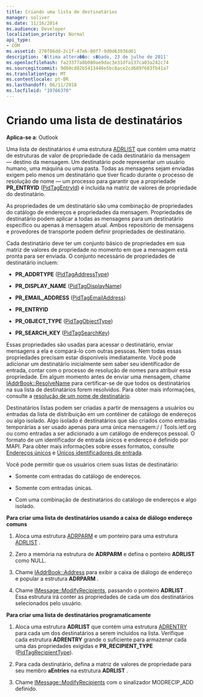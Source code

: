 ```yaml
---
title: Criando uma lista de destinatários
manager: soliver
ms.date: 11/16/2014
ms.audience: Developer
localization_priority: Normal
api_type:
- COM
ms.assetid: 270f86dd-2c1f-47eb-80f7-9d0d63936d61
description: '�ltima altera��o: s�bado, 23 de julho de 2011'
ms.openlocfilehash: fa23377a8b080ae9dac3e31dfa137ca03a242c74
ms.sourcegitcommit: 9d60cd82b5413446e5bc8ace2cd689f683fb41a7
ms.translationtype: MT
ms.contentlocale: pt-BR
ms.lasthandoff: 06/11/2018
ms.locfileid: "19766370"
---
```

# <a name="creating-a-recipient-list"></a>Criando uma lista de destinatários

  
  
**Aplica-se a**: Outlook 
  
Uma lista de destinatários é uma estrutura [ADRLIST](adrlist.md) que contém uma matriz de estruturas de valor de propriedade de cada destinatário da mensagem — destino da mensagem. Um destinatário pode representar um usuário humano, uma máquina ou uma pasta. Todas as mensagens sejam enviadas exigem pelo menos um destinatário que tiver ficado durante o processo de resolução de nome — um processo para garantir que a propriedade **PR_ENTRYID** ([PidTagEntryId](pidtagentryid-canonical-property.md)) é incluída na matriz de valores de propriedade do destinatário. 
  
As propriedades de um destinatário são uma combinação de propriedades do catálogo de endereços e propriedades da mensagem. Propriedades de destinatário podem aplicar a todas as mensagens para um destinatário específico ou apenas à mensagem atual. Ambos repositório de mensagens e provedores de transporte podem definir propriedades de destinatário. 
  
Cada destinatário deve ter um conjunto básico de propriedades em sua matriz de valores de propriedade no momento em que a mensagem está pronta para ser enviada. O conjunto necessário de propriedades de destinatário incluem:
  
- **PR_ADDRTYPE** ([PidTagAddressType](pidtagaddresstype-canonical-property.md)) 
    
- **PR_DISPLAY_NAME** ([PidTagDisplayName](pidtagdisplayname-canonical-property.md)) 
    
- **PR_EMAIL_ADDRESS** ([PidTagEmailAddress](pidtagemailaddress-canonical-property.md)) 
    
- **PR_ENTRYID**
    
- **PR_OBJECT_TYPE** ([PidTagObjectType](pidtagobjecttype-canonical-property.md)) 
    
- **PR_SEARCH_KEY** ([PidTagSearchKey](pidtagsearchkey-canonical-property.md)) 
    
Essas propriedades são usadas para acessar o destinatário, enviar mensagens a ela e compará-lo com outras pessoas. Nem todas essas propriedades precisam estar disponíveis imediatamente. Você pode adicionar um destinatário inicialmente sem saber seu identificador de entrada, contar com o processo de resolução de nomes para atribuir essa propriedade. Em algum momento antes de enviar uma mensagem, chame [IAddrBook::ResolveName](iaddrbook-resolvename.md) para certificar-se de que todos os destinatários na sua lista de destinatários forem resolvidos. Para obter mais informações, consulte a [resolução de um nome de destinatário](resolving-a-recipient-name.md).
  
Destinatários listas podem ser criadas a partir de mensagens a usuários ou entradas da lista de distribuição em um contêiner de catálogo de endereços ou algo isolado. Algo isolado é destinatários que são criados como entradas temporárias a ser usado apenas para uma única mensagem:/ / Tools.ietf.org ou como entradas a ser adicionado a um catálogo de endereços pessoal. O formato de um identificador de entrada únicos e endereço é definido por MAPI. Para obter mais informações sobre esses formatos, consulte [Endereços únicos](one-off-addresses.md) e [Únicos identificadores de entrada](one-off-entry-identifiers.md).
  
Você pode permitir que os usuários criem suas listas de destinatário:
  
- Somente com entradas do catálogo de endereços.
    
- Somente com entradas únicas.
    
- Com uma combinação de destinatários do catálogo de endereços e algo isolado.
    
 **Para criar uma lista de destinatários usando a caixa de diálogo endereço comuns**
  
1. Aloca uma estrutura [ADRPARM](adrparm.md) e um ponteiro para uma estrutura [ADRLIST](adrlist.md) . 
    
2. Zero a memória na estrutura de **ADRPARM** e defina o ponteiro **ADRLIST** como NULL. 
    
3. Chame [IAddrBook::Address](iaddrbook-address.md) para exibir a caixa de diálogo de endereço e popular a estrutura **ADRPARM** . 
    
4. Chame [IMessage::ModifyRecipients](imessage-modifyrecipients.md), passando o ponteiro **ADRLIST** . Essa estrutura irá conter as propriedades de cada um dos destinatários selecionados pelo usuário. 
    
 **Para criar uma lista de destinatários programaticamente**
  
1. Aloca uma estrutura **ADRLIST** que contém uma estrutura [ADRENTRY](adrentry.md) para cada um dos destinatários a serem incluídos na lista. Verifique cada estrutura **ADRENTRY** grande o suficiente para armazenar cada uma das propriedades exigidas e **PR_RECIPIENT_TYPE** ([PidTagRecipientType](pidtagrecipienttype-canonical-property.md)).
    
2. Para cada destinatário, defina a matriz de valores de propriedade para seu membro **aEntries** na estrutura **ADRLIST** . 
    
3. Chame [IMessage::ModifyRecipients](imessage-modifyrecipients.md) com o sinalizador MODRECIP_ADD definido. 
    

